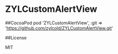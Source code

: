# ZYLCustomAlertView

##CocoaPod
  pod 'ZYLCustomAlertView', :git => 'https://github.com/zylcold/ZYLCustomAlertView.git'
  
##License

  MIT
